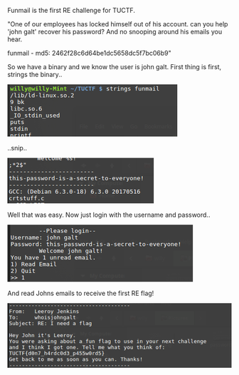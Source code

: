 Funmail is the first RE challenge for TUCTF.

"One of our employees has locked himself out of his account. can you help 'john galt' recover his password? And no snooping around his emails you hear.

funmail - md5: 2462f28c6d64be1dc5658dc5f7bc06b9"

So we have a binary and we know the user is john galt.
First thing is first, strings the binary..

![Alt text](./Screenshots/strings.png?raw=true "Strings!")

..snip..

![Alt text](./Screenshots/password.png?raw=true "Oops")


Well that was easy.
Now just login with the username and password..

![Alt text](./Screenshots/login.png?raw=true "Login")


And read Johns emails to receive the first RE flag!

![Alt text](./Screenshots/flag.png?raw=true "Flag")
